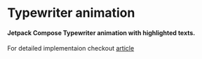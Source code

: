 # Typewriter animation
#### Jetpack Compose Typewriter animation with highlighted texts.


For detailed implementaion checkout [article](https://capsistema.com.br/index.php/2024/07/09/animacao-da-maquina-de-escrever-do-jetpack-compose-com-textos-destacados/)


```
